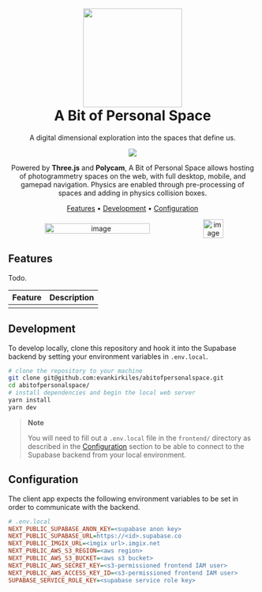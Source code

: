 <h1 align="center">
  <img src="https://user-images.githubusercontent.com/30581915/234937607-9963f0b2-80eb-429b-be4c-b05f61bfd491.png" width="200px"/>
  <br/>
  A Bit of Personal Space
</h1>

<p align="center">
A digital dimensional exploration into the spaces that define us.
</p>

<p align="center">
  <a href="https://abitofpersonal.space" target="_blank" rel="noopener noreferrer"><img src="https://img.shields.io/github/deployments/evankirkiles/abitofpersonalspace/production?label=vercel"></a>
</p>

<p align="center">
Powered by <strong>Three.js</strong> and <strong>Polycam</strong>, A Bit of Personal Space allows hosting of photogrammetry spaces on the web, with full desktop, mobile, and gamepad navigation. Physics are enabled through pre-processing of spaces and adding in physics collision boxes.
</p>


<div align="center">

[Features](#features) •
[Development](#development) •
[Configuration](#configuration)

</div>
 
<div align="center" style="display: flex; flex-direction: row; justify-content: center; align-items: center; width: 100%;">
<img width="65%" alt="image" src="https://user-images.githubusercontent.com/30581915/234939921-cecb8f56-59b2-4aa5-bafc-73d8670f0400.png">
<img width="28.5%" alt="image" src="https://user-images.githubusercontent.com/30581915/234939987-7bf8068a-adc2-430a-b000-74a33657d598.png">
</div>


## Features

Todo.

| Feature | Description |
| --- |--- |
| | |

## Development

To develop locally, clone this repository and hook it into the Supabase backend by setting your environment variables in `.env.local`.

```bash
# clone the repository to your machine
git clone git@github.com:evankirkiles/abitofpersonalspace.git
cd abitofpersonalspace/
# install dependencies and begin the local web server
yarn install
yarn dev
```

> **Note**
>
> You will need to fill out a `.env.local` file in the `frontend/` directory as described in the [Configuration](#configuration) section to be able to connect to the Supabase backend from your local environment.

## Configuration

The client app expects the following environment variables to be set in order
to communicate with the backend.

```ini
# .env.local
NEXT_PUBLIC_SUPABASE_ANON_KEY=<supabase anon key>
NEXT_PUBLIC_SUPABASE_URL=https://<id>.supabase.co
NEXT_PUBLIC_IMGIX_URL=<imgix url>.imgix.net
NEXT_PUBLIC_AWS_S3_REGION=<aws region>
NEXT_PUBLIC_AWS_S3_BUCKET=<aws s3 bucket>
NEXT_PUBLIC_AWS_SECRET_KEY=<s3-permissioned frontend IAM user>
NEXT_PUBLIC_AWS_ACCESS_KEY_ID=<s3-permissioned frontend IAM user>
SUPABASE_SERVICE_ROLE_KEY=<supabase service role key>
